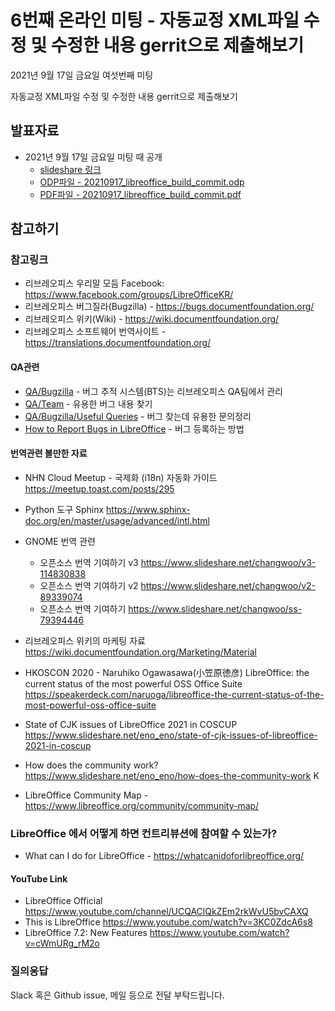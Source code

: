 # 6번째 온라인 미팅 - 자동교정 XML파일 수정 및 수정한 내용 gerrit으로 제출해보기 
2021년 9월 17일 금요일 여섯번째 미팅

자동교정 XML파일 수정 및 수정한 내용 gerrit으로 제출해보기




## 발표자료

- 2021년 9월 17일 금요일 미팅 때 공개 
  * [slideshare 링크](https://www.slideshare.net/studioego/2021-7-xml-gerrit)
  * [ODP파일 - 20210917_libreoffice_build_commit.odp](data/20210917_libreoffice_build_commit.odp)
  * [PDF파일 - 20210917_libreoffice_build_commit.pdf](data/20210917_libreoffice_build_commit.pdf)
  



## 참고하기

### 참고링크

* 리브레오피스 우리말 모듬 Facebook: https://www.facebook.com/groups/LibreOfficeKR/ 
* 리브레오피스 버그질라(Bugzilla) - https://bugs.documentfoundation.org/ 
* 리브레오피스 위키(Wiki)  - https://wiki.documentfoundation.org/ 
* 리브레오피스 소프트웨어 번역사이트 - https://translations.documentfoundation.org/  

#### QA관련 
* [QA/Bugzilla](https://wiki.documentfoundation.org/QA/Bugzilla) - 버그 추적 시스템(BTS)는 리브레오피스 QA팀에서 관리
* [QA/Team](https://wiki.documentfoundation.org/QA/Team) - 유용한 버그 내용 찾기
* [QA/Bugzilla/Useful Queries](https://wiki.documentfoundation.org/QA/Bugzilla/Useful_Queries) - 버그 찾는데 유용한 문의정리 
* [How to Report Bugs in LibreOffice](https://wiki.documentfoundation.org/QA/BugReport) - 버그 등록하는 방법 

#### 번역관련 볼만한 자료

* NHN Cloud Meetup - 국제화 (i18n) 자동화 가이드 https://meetup.toast.com/posts/295
* Python 도구 Sphinx https://www.sphinx-doc.org/en/master/usage/advanced/intl.html
* GNOME 번역 관련
  * 오픈소스 번역 기여하기 v3 https://www.slideshare.net/changwoo/v3-114830838 
  * 오픈소스 번역 기여하기 v2 https://www.slideshare.net/changwoo/v2-89339074 
  * 오픈소스 번역 기여하기 https://www.slideshare.net/changwoo/ss-79394446 

* 리브레오피스 위키의 마케팅 자료 https://wiki.documentfoundation.org/Marketing/Material 

* HKOSCON 2020  - Naruhiko Ogawasawa(小笠原徳彦)
  LibreOffice: the current status of the most powerful OSS Office Suite
  https://speakerdeck.com/naruoga/libreoffice-the-current-status-of-the-most-powerful-oss-office-suite 
* State of CJK issues of LibreOffice 2021 in COSCUP https://www.slideshare.net/eno_eno/state-of-cjk-issues-of-libreoffice-2021-in-coscup
* How does the community work? https://www.slideshare.net/eno_eno/how-does-the-community-work K
* LibreOffice Community Map - https://www.libreoffice.org/community/community-map/

### LibreOffice 에서 어떻게 하면 컨트리뷰션에 참여할 수 있는가? 

* What can I do for LibreOffice - https://whatcanidoforlibreoffice.org/

#### YouTube Link

* LibreOffice Official https://www.youtube.com/channel/UCQAClQkZEm2rkWvU5bvCAXQ 
* This is LibreOffice https://www.youtube.com/watch?v=3KC0ZdcA6s8 
* LibreOffice 7.2: New Features  https://www.youtube.com/watch?v=cWmURg_rM2o

### 질의응답
 Slack 혹은 Github issue, 메일 등으로 전달 부탁드립니다.
